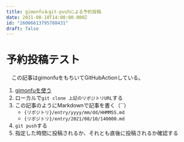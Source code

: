 ```yaml
---
title: gimonfu＆git-pushによる予約投稿
date: 2021-08-10T14:00:00.000Z
id: "26006613795788431"
draft: false
---
```

# 予約投稿テスト

　この記事はgimonfuをもちいてGitHubActionしている。

1. [gimonfuを使う](https://qiita.com/yammerjp/items/1a38857f6bafb20f065d)
1. ローカルで`git clone 上記のリポジトリURL`する
1. この記事のようにMarkdownで記事を書く（``）
    * `{リポジトリ}/entry/yyyy/mm/dd/HHMMSS.md`
    * `{リポジトリ}/entry/2021/08/10/140000.md`
1. `git push`する
1. 指定した時間に投稿されるか、それとも直後に投稿されるか確認する


